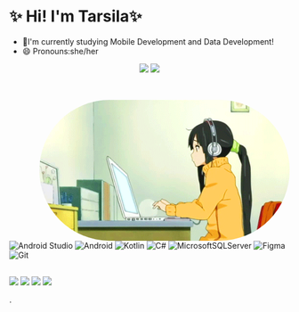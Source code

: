 
 
### <h1 align="left">✨ Hi! I'm Tarsila✨ </h1>  

 * 🌱I'm currently studying Mobile Development and Data Development!
 * 😄 Pronouns:she/her


<div align="center">
  <img height="160em" src="https://github-readme-stats.vercel.app/api?username=TarsilaNascMartins&show_icons=true&theme=cobalt&include_all_commits=true&count_private=true"/>
  <img height="160em" src="https://github-readme-stats.vercel.app/api/top-langs/?username=TarsilaNascMartins&layout=compact&langs_count=7&theme=cobalt"/>
  

  
 ##
  </div>
<div style="display: inline_block"><br>
<img align="right" alt="Ender-pic" style="border-radius:400px;" 
<img src="https://github.com/TarsilaNascMartins/TarsilaNascMartins/blob/main/animesher.com_computer-busy-girl-410620.gif?raw=true" width="450px" />
</div> 

![Android Studio](https://img.shields.io/badge/Android%20Studio-3DDC84.svg?style=for-the-badge&logo=android-studio&logoColor=white)
  ![Android](https://img.shields.io/badge/Android-3DDC84?style=for-the-badge&logo=android&logoColor=white)
  ![Kotlin](https://img.shields.io/badge/kotlin-%230095D5.svg?style=for-the-badge&logo=kotlin&logoColor=white)
  ![C#](https://img.shields.io/badge/c%23-%23239120.svg?style=for-the-badge&logo=c-sharp&logoColor=white)
  ![MicrosoftSQLServer](https://img.shields.io/badge/Microsoft%20SQL%20Sever-CC2927?style=for-the-badge&logo=microsoft%20sql%20server&logoColor=white)
 ![Figma](https://img.shields.io/badge/figma-%23F24E1E.svg?style=for-the-badge&logo=figma&logoColor=white)
![Git](https://img.shields.io/badge/git-%23F05033.svg?style=for-the-badge&logo=git&logoColor=white)
  
 ##
  


   <a href="https://instagram.com/nasc_tarsila/" target="_blank"><img src="https://img.shields.io/badge/-Instagram-%23E4405F?style=for-the-badge&logo=instagram&logoColor=white" target="_blank"></a>
<a href = "mailto:tarsilanascimentosilva@gmail.com"><img src="https://img.shields.io/badge/-Gmail-%23333?style=for-the-badge&logo=gmail&logoColor=white" target="_blank"></a>
 <a href="https://br.linkedin.com/in/tnsm" target="_blank"><img src="https://img.shields.io/badge/-LinkedIn-%230077B5?style=for-the-badge&logo=linkedin&logoColor=white" target="_blank"></a> 
<a href="https://discord.gg/vkEbrBcr" target="_blank"><img src="https://img.shields.io/badge/Discord-7289DA?style=for-the-badge&logo=discord&logoColor=white" target="_blank"></a> 


 


<!--

- 🔭 I’m currently working on ...
- 🌱 I’m currently learning ...
- 👯 I’m looking to collaborate on ...
- 🤔 I’m looking for help with ...
- 💬 Ask me about ...
- 📫 How to reach me: ...
- 😄 Pronouns: ...
- ⚡ Fun fact: ...
-->
.
